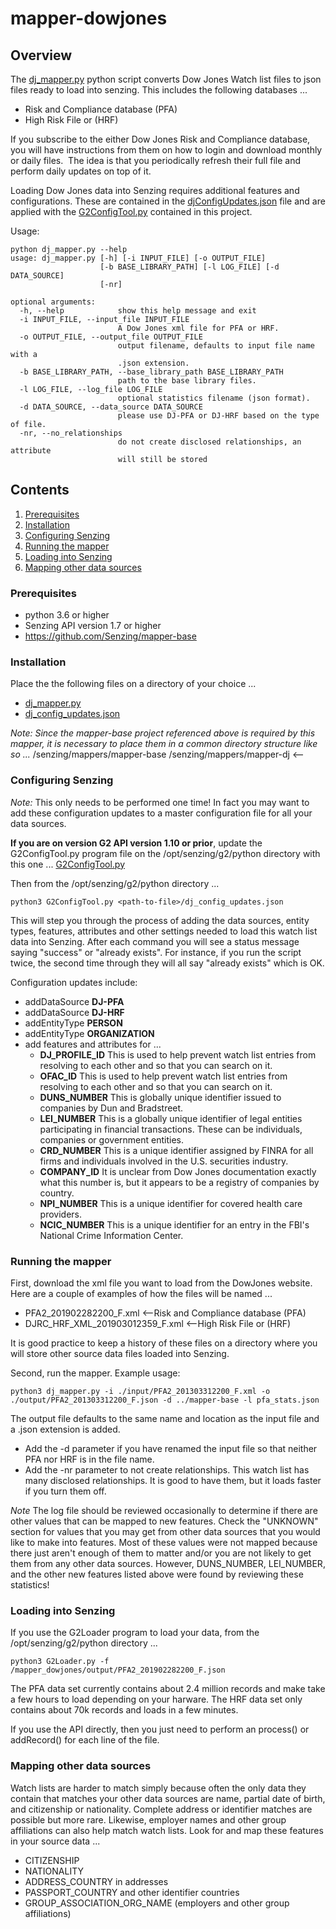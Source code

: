 # mapper-dowjones

## Overview

The [dj_mapper.py](dj_mapper.py) python script converts Dow Jones Watch list files to json files ready to load into senzing.  This includes the following databases ...
- Risk and Compliance database (PFA) 
- High Risk File or (HRF)

If you subscribe to the either Dow Jones Risk and Compliance database, you will have instructions from them on how to login and download monthly or daily files.  The idea is that you periodically refresh their full file and perform daily updates on top of it.

Loading Dow Jones data into Senzing requires additional features and configurations. These are contained in the 
[djConfigUpdates.json](dj_config_updates.json) file and are applied with the [G2ConfigTool.py](G2ConfigTool.py) contained in this project.

Usage:
```console
python dj_mapper.py --help
usage: dj_mapper.py [-h] [-i INPUT_FILE] [-o OUTPUT_FILE]
                    [-b BASE_LIBRARY_PATH] [-l LOG_FILE] [-d DATA_SOURCE]
                    [-nr]

optional arguments:
  -h, --help            show this help message and exit
  -i INPUT_FILE, --input_file INPUT_FILE
                        A Dow Jones xml file for PFA or HRF.
  -o OUTPUT_FILE, --output_file OUTPUT_FILE
                        output filename, defaults to input file name with a
                        .json extension.
  -b BASE_LIBRARY_PATH, --base_library_path BASE_LIBRARY_PATH
                        path to the base library files.
  -l LOG_FILE, --log_file LOG_FILE
                        optional statistics filename (json format).
  -d DATA_SOURCE, --data_source DATA_SOURCE
                        please use DJ-PFA or DJ-HRF based on the type of file.
  -nr, --no_relationships
                        do not create disclosed relationships, an attribute
                        will still be stored
```

## Contents

1. [Prerequisites](#Prerequisites)
2. [Installation](#Installation)
3. [Configuring Senzing](#Configuring-Senzing)
4. [Running the mapper](#Running-the-mapper)
5. [Loading into Senzing](#Loading-into-Senzing)
6. [Mapping other data sources](#Mapping-other-data-sources)

### Prerequisites
- python 3.6 or higher
- Senzing API version 1.7 or higher
- https://github.com/Senzing/mapper-base

### Installation

Place the the following files on a directory of your choice ...
- [dj_mapper.py](dj_mapper.py)
- [dj_config_updates.json](dj_config_updates.json)

*Note: Since the mapper-base project referenced above is required by this mapper, it is necessary to place them in a common directory structure like so ...*
/senzing/mappers/mapper-base
/senzing/mappers/mapper-dj         <--

### Configuring Senzing

*Note:* This only needs to be performed one time! In fact you may want to add these configuration updates to a master configuration file for all your data sources.

**If you are on version G2 API version 1.10 or prior**, update the G2ConfigTool.py program file on the /opt/senzing/g2/python directory with this one ... [G2ConfigTool.py](G2ConfigTool.py)

Then from the /opt/senzing/g2/python directory ...
```console
python3 G2ConfigTool.py <path-to-file>/dj_config_updates.json
```
This will step you through the process of adding the data sources, entity types, features, attributes and other settings needed to load this watch list data into Senzing. After each command you will see a status message saying "success" or "already exists".  For instance, if you run the script twice, the second time through they will all say "already exists" which is OK.

Configuration updates include:
- addDataSource **DJ-PFA**
- addDataSource **DJ-HRF**
- addEntityType **PERSON**
- addEntityType **ORGANIZATION**
- add features and attributes for ...
    - **DJ_PROFILE_ID** This is used to help prevent watch list entries from resolving to each other and so that you can search on it.
    - **OFAC_ID** This is used to help prevent watch list entries from resolving to each other and so that you can search on it.
    - **DUNS_NUMBER** This is globally unique identifier issued to companies by Dun and Bradstreet.
    - **LEI_NUMBER** This is a globally unique identifier of legal entities participating in financial transactions. These can be individuals, companies or government entities.
    - **CRD_NUMBER** This is a unique identifier assigned by FINRA for all firms and individuals involved in the U.S. securities industry.
    - **COMPANY_ID** It is unclear from Dow Jones documentation exactly what this number is, but it appears to be a registry of companies by country.
    - **NPI_NUMBER** This is a unique identifier for covered health care providers. 
    - **NCIC_NUMBER** This is a unique identifier for an entry in the FBI's National Crime Information Center. 

### Running the mapper

First, download the xml file you want to load from the DowJones website.  Here are a couple of examples of how the files will be named ...
- PFA2_201902282200_F.xml           <--Risk and Compliance database (PFA)
- DJRC_HRF_XML_201903012359_F.xml   <--High Risk File or (HRF) 

It is good practice to keep a history of these files on a directory where you will store other source data files loaded into Senzing. 

Second, run the mapper. Example usage:
```console
python3 dj_mapper.py -i ./input/PFA2_201303312200_F.xml -o ./output/PFA2_201303312200_F.json -d ../mapper-base -l pfa_stats.json 
```
The output file defaults to the same name and location as the input file and a .json extension is added.
- Add the -d parameter if you have renamed the input file so that neither PFA nor HRF is in the file name.
- Add the -nr parameter to not create relationships.  This watch list has many disclosed relationships.  It is good to have them, but it loads faster if you turn them off.

*Note* The log file should be reviewed occasionally to determine if there are other values that can be mapped to new features.  Check the "UNKNOWN" section for values that you may get from other data sources that you would like to make into features.  Most of these values were not mapped because there just aren't enough of them to matter and/or you are not likely to get them from any other data sources. However, DUNS_NUMBER, LEI_NUMBER, and the other new features listed above were found by reviewing these statistics!

### Loading into Senzing

If you use the G2Loader program to load your data, from the /opt/senzing/g2/python directory ...
```console
python3 G2Loader.py -f /mapper_dowjones/output/PFA2_201902282200_F.json
```
The PFA data set currently contains about 2.4 million records and make take a few hours to load depending on your harware.  The HRF data set only contains about 70k records and loads in a few minutes. 

If you use the API directly, then you just need to perform an process() or addRecord() for each line of the file.

### Mapping other data sources

Watch lists are harder to match simply because often the only data they contain that matches your other data sources are name, partial date of birth, and citizenship or nationality.  Complete address or identifier matches are possible but more rare. Likewise, employer names and other group affiliations can also help match watch lists.  Look for and map these features in your source data ...
- CITIZENSHIP
- NATIONALITY
- ADDRESS_COUNTRY in addresses
- PASSPORT_COUNTRY and other identifier countries
- GROUP_ASSOCIATION_ORG_NAME (employers and other group affiliations)

